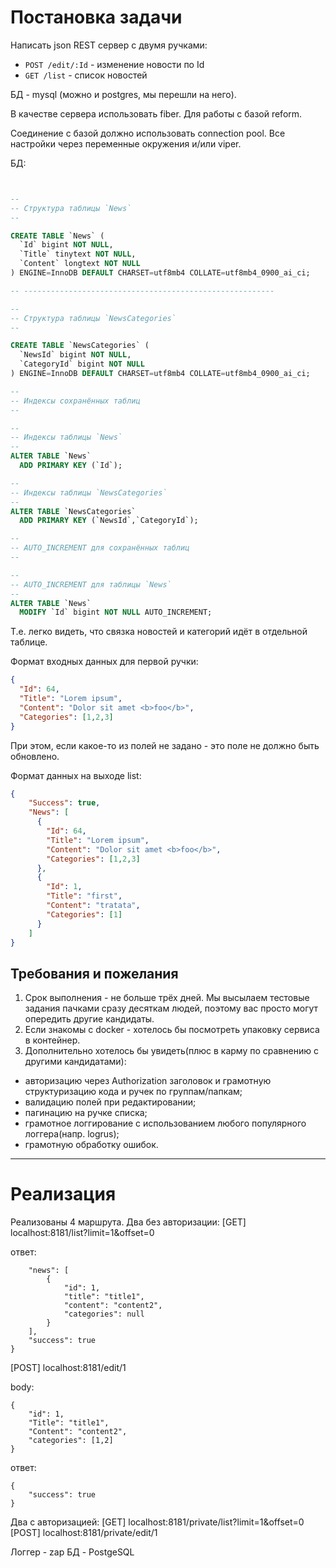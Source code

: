# Постановка задачи

Написать json REST сервер с двумя ручками:
- `POST /edit/:Id` - изменение новости по Id
- `GET /list` - список новостей

БД - mysql (можно и postgres, мы перешли на него).

В качестве сервера использовать fiber. Для работы с базой reform.

Соединение с базой должно использовать connection pool. Все настройки через переменные окружения и/или viper.

БД:
```SQL


--
-- Структура таблицы `News`
--

CREATE TABLE `News` (
  `Id` bigint NOT NULL,
  `Title` tinytext NOT NULL,
  `Content` longtext NOT NULL
) ENGINE=InnoDB DEFAULT CHARSET=utf8mb4 COLLATE=utf8mb4_0900_ai_ci;

-- --------------------------------------------------------

--
-- Структура таблицы `NewsCategories`
--

CREATE TABLE `NewsCategories` (
  `NewsId` bigint NOT NULL,
  `CategoryId` bigint NOT NULL
) ENGINE=InnoDB DEFAULT CHARSET=utf8mb4 COLLATE=utf8mb4_0900_ai_ci;

--
-- Индексы сохранённых таблиц
--

--
-- Индексы таблицы `News`
--
ALTER TABLE `News`
  ADD PRIMARY KEY (`Id`);

--
-- Индексы таблицы `NewsCategories`
--
ALTER TABLE `NewsCategories`
  ADD PRIMARY KEY (`NewsId`,`CategoryId`);

--
-- AUTO_INCREMENT для сохранённых таблиц
--

--
-- AUTO_INCREMENT для таблицы `News`
--
ALTER TABLE `News`
  MODIFY `Id` bigint NOT NULL AUTO_INCREMENT;
```

Т.е. легко видеть, что связка новостей и категорий идёт в отдельной таблице.

Формат входных данных для первой ручки:

```json
{
  "Id": 64,
  "Title": "Lorem ipsum",
  "Content": "Dolor sit amet <b>foo</b>",
  "Categories": [1,2,3]
}
```

При этом, если какое-то из полей не задано - это поле не должно быть обновлено.

Формат данных на выходе list:

```json
{
    "Success": true,
    "News": [
      {
        "Id": 64,
        "Title": "Lorem ipsum",
        "Content": "Dolor sit amet <b>foo</b>",
        "Categories": [1,2,3]
      },
      {
        "Id": 1,
        "Title": "first",
        "Content": "tratata",
        "Categories": [1]
      }
    ]
}
```

## Требования и пожелания

1. Срок выполнения - не больше трёх дней. Мы высылаем тестовые задания пачками сразу десяткам людей, поэтому вас просто могут опередить другие кандидаты.
2. Если знакомы с docker - хотелось бы посмотреть упаковку сервиса в контейнер.
3. Дополнительно хотелось бы увидеть(плюс в карму по сравнению с другими кандидатами):
- авторизацию через Authorization заголовок и грамотную структуризацию кода и ручек по группам/папкам;
- валидацию полей при редактировании;
- пагинацию на ручке списка;
- грамотное логгирование с использованием любого популярного логгера(напр. logrus);
- грамотную обработку ошибок.

______________
# Реализация

Реализованы 4 маршрута. Два без авторизации:
[GET] localhost:8181/list?limit=1&offset=0

ответ:

```{
    "news": [
        {
            "id": 1,
            "title": "title1",
            "content": "content2",
            "categories": null
        }
    ],
    "success": true
}
```
[POST] localhost:8181/edit/1

body:

```
{
    "id": 1,
    "Title": "title1",
    "Content": "content2",
    "categories": [1,2]
}
```
ответ:

```
{
    "success": true
}
```

Два с авторизацией:
[GET] localhost:8181/private/list?limit=1&offset=0
[POST] localhost:8181/private/edit/1

Логгер - zap
БД - PostgeSQL 
